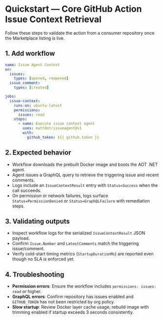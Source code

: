 # Quickstart — Core GitHub Action Issue Context Retrieval

Follow these steps to validate the action from a consumer repository once the Marketplace listing is live.

## 1. Add workflow
```yaml
name: Issue Agent Context
on:
  issues:
    types: [opened, reopened]
  issue_comment:
    types: [created]

jobs:
  issue-context:
    runs-on: ubuntu-latest
    permissions:
      issues: read
    steps:
      - name: Execute issue context agent
        uses: mattdot/issueagent@v1
        with:
          github_token: ${{ github.token }}
```

## 2. Expected behavior
- Workflow downloads the prebuilt Docker image and boots the AOT .NET agent.
- Agent issues a GraphQL query to retrieve the triggering issue and recent comments.
- Logs include an `IssueContextResult` entry with `Status=Success` when the call succeeds.
- On permission or network failures, logs surface `Status=PermissionDenied` or `Status=GraphQLFailure` with remediation steps.

## 3. Validating outputs
- Inspect workflow logs for the serialized `IssueContextResult` JSON payload.
- Confirm `Issue.Number` and `LatestComments` match the triggering issue/comment.
- Verify cold-start timing metrics (`StartupDurationMs`) are reported even though no SLA is enforced yet.

## 4. Troubleshooting
- **Permission errors**: Ensure the workflow includes `permissions: issues: read` or higher.
- **GraphQL errors**: Confirm repository has issues enabled and `GITHUB_TOKEN` has not been restricted by org policy.
- **Slow startup**: Review Docker layer cache usage; rebuild image with trimming enabled if startup exceeds 3 seconds consistently.
